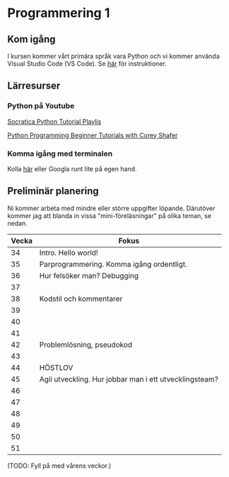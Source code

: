 # Programmering 1
## Kom igång
I kursen kommer vårt primära språk vara Python och vi kommer använda Visual Studio Code (VS Code). Se [här](https://github.com/tullinge/Programmering-1/blob/master/Inf%C3%B6r%20f%C3%B6rsta%20lektionen.md) för instruktioner.

## Lärresurser
### Python på Youtube
[Socratica Python Tutorial Playlis](https://www.youtube.com/playlist?list=PLi01XoE8jYohWFPpC17Z-wWhPOSuh8Er-)

[Python Programming Beginner Tutorials with Corey Shafer](https://www.youtube.com/playlist?list=PL-osiE80TeTskrapNbzXhwoFUiLCjGgY7)

### Komma igång med terminalen
Kolla [här](https://github.com/tullinge/Programmering-1/blob/master/terminal-for-beginners.md) eller Googla runt lite på egen hand.

## Preliminär planering
Ni kommer arbeta med mindre eller större uppgifter löpande. Därutöver kommer jag att blanda in vissa "mini-föreläsningar" på olika teman, se nedan.

| Vecka  | Fokus |
| ------------- | ------------- |
| 34 | Intro. Hello world! |
| 35 | Parprogrammering. Komma igång ordentligt. |
| 36 | Hur felsöker man? Debugging |
| 37 |  |
| 38 | Kodstil och kommentarer |
| 39 |  |
| 40 |  |
| 41 |  |
| 42 | Problemlösning, pseudokod |
| 43 |  |
| 44 | HÖSTLOV |
| 45 | Agil utveckling. Hur jobbar man i ett utvecklingsteam? |
| 46 |  |
| 47 |  |
| 48 |  |
| 49 |  |
| 50 |  |
| 51 |  |
(TODO: Fyll på med vårens veckor.)
